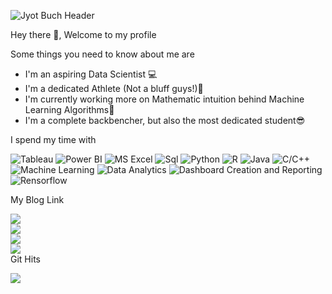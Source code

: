 ![Jyot Buch Header](https://github.com/JyotBuch/Jyot-Buch/blob/master/Images/banner.png)


Hey there 👋,
Welcome to my profile

Some things you need to know about me are

- I'm an aspiring Data Scientist 💻
- I'm a dedicated Athlete (Not a bluff guys!)🏃
- I'm currently working more on Mathematic intuition behind Machine Learning Algorithms🔢
- I'm a complete backbencher, but also the most dedicated student😎

I spend my time with

![Tableau](https://img.shields.io/badge/Tableau-Business%20Intelligence-green)
![Power BI](https://img.shields.io/badge/Power%20BI-Business%20Intelligence-green)
![MS Excel](https://img.shields.io/badge/MS%20Excel-Business%20Intelligence-green)
![Sql](https://img.shields.io/badge/MySql-DBMS-orange)
![Python](https://img.shields.io/badge/Python-Language-blue)
![R](https://img.shields.io/badge/R-Language-blue)
![Java](https://img.shields.io/badge/Java-Language-blue)
![C/C++](https://img.shields.io/badge/C/C++-Language-blue)
![Machine Learning](https://img.shields.io/badge/Machine%20Learning-Technology-pink)
![Data Analytics](https://img.shields.io/badge/Data%20Analytics-Technology-pink)
![Dashboard Creation and Reporting](https://img.shields.io/badge/Business%20Analytics-Technology-pink)
![Rensorflow](https://img.shields.io/badge/Tensorflow-Technology-pink)


My Blog Link

<a href="https://medium.com/@bjyot2012">
<img src="https://img.shields.io/badge/Medium-12100E?style=for-the-badge&logo=medium&logoColor=white" />
</a>
<br>
<a href="https://www.instagram.com/_its.jyot_/?hl=en">
<img src="https://img.shields.io/badge/Instagram-E4405F?style=for-the-badge&logo=instagram&logoColor=white" />
</a>
<br>
<a href="https://www.kaggle.com/jyotbuch">
<img src="https://img.shields.io/badge/Kaggle-20BEFF?style=for-the-badge&logo=Kaggle&logoColor=white" />
</a>
<br>
<a href="https://www.linkedin.com/in/jyot-buch-1b76711b3/">
<img src="https://img.shields.io/badge/LinkedIn-0077B5?style=for-the-badge&logo=linkedin&logoColor=white" />
</a>
<br>
Git Hits

![](https://komarev.com/ghpvc/?username=JyotBuch)
